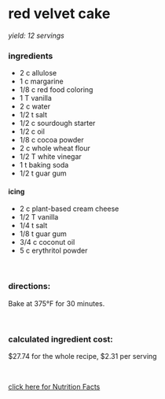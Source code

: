 # red velvet cake
*yield: 12 servings*

### ingredients
- 2 c allulose
- 1 c margarine
- 1/8 c red food coloring
- 1 T vanilla
- 2 c water
- 1/2 t salt
- 1/2 c sourdough starter
- 1/2 c oil
- 1/8 c cocoa powder
- 2 c whole wheat flour
- 1/2 T white vinegar
- 1 t baking soda
- 1/2 t guar gum

#### icing
- 2 c plant-based cream cheese
- 1/2 T vanilla
- 1/4 t salt
- 1/8 t guar gum
- 3/4 c coconut oil
- 5 c erythritol powder


<br>

### directions:

Bake at 375°F for 30 minutes.


<br>

### calculated ingredient cost:

$27.74 for the whole recipe, $2.31 per serving

<br>

[click here for Nutrition Facts](https://htmlpreview.github.io/?https://github.com/nate-thegrate/vegan-chef/blob/main/compile_recipes/nutrition/nutrition_labels/red%20velvet%20cake/nutrition_facts.html)